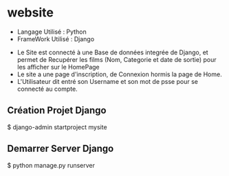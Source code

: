 # website

- Langage Utilisé : Python
- FrameWork Utilisé : Django

* Le Site est connecté à une Base de données integrée de Django, et permet de Recupérer les films (Nom, Categorie et date de sortie) pour les afficher sur le HomePage
* Le site a une page d'inscription, de Connexion hormis la page de Home.
* L'Utilisateur dit entré son Username et son mot de psse pour se connecté au compte.

## Création Projet Django
$ django-admin startproject mysite

## Demarrer Server Django
$ python manage.py runserver
